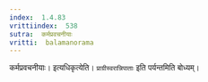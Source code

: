 ```yaml
---
index:  1.4.83
vrittiindex:  538
sutra:  कर्मप्रवचनीयाः
vritti:  balamanorama 
---
```


कर्मप्रवचनीयाः। इत्यधिकृत्येति। `प्राग्रीस्वरान्निपाताः` इति पर्यन्तमिति बोध्यम्।

